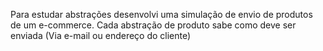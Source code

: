 Para estudar abstrações desenvolvi uma simulação de envio de produtos de um e-commerce.
Cada abstração de produto sabe como deve ser enviada (Via e-mail ou endereço do cliente)

